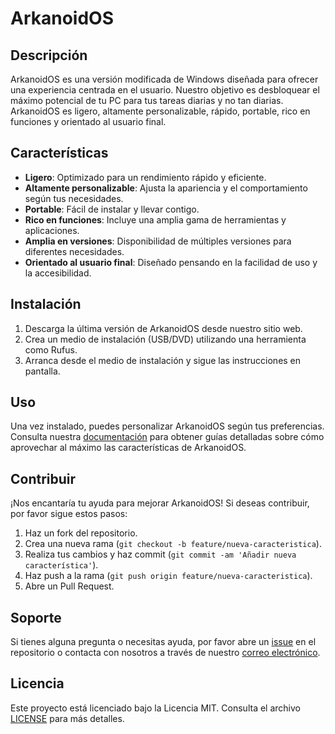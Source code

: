 # ArkanoidOS

## Descripción

ArkanoidOS es una versión modificada de Windows diseñada para ofrecer una experiencia centrada en el usuario. Nuestro objetivo es desbloquear el máximo potencial de tu PC para tus tareas diarias y no tan diarias. ArkanoidOS es ligero, altamente personalizable, rápido, portable, rico en funciones y orientado al usuario final.

## Características

- **Ligero**: Optimizado para un rendimiento rápido y eficiente.
- **Altamente personalizable**: Ajusta la apariencia y el comportamiento según tus necesidades.
- **Portable**: Fácil de instalar y llevar contigo.
- **Rico en funciones**: Incluye una amplia gama de herramientas y aplicaciones.
- **Amplia en versiones**: Disponibilidad de múltiples versiones para diferentes necesidades.
- **Orientado al usuario final**: Diseñado pensando en la facilidad de uso y la accesibilidad.

## Instalación

1. Descarga la última versión de ArkanoidOS desde nuestro sitio web.
2. Crea un medio de instalación (USB/DVD) utilizando una herramienta como Rufus.
3. Arranca desde el medio de instalación y sigue las instrucciones en pantalla.

## Uso

Una vez instalado, puedes personalizar ArkanoidOS según tus preferencias. Consulta nuestra [documentación](#) para obtener guías detalladas sobre cómo aprovechar al máximo las características de ArkanoidOS.

## Contribuir

¡Nos encantaría tu ayuda para mejorar ArkanoidOS! Si deseas contribuir, por favor sigue estos pasos:

1. Haz un fork del repositorio.
2. Crea una nueva rama (`git checkout -b feature/nueva-caracteristica`).
3. Realiza tus cambios y haz commit (`git commit -am 'Añadir nueva característica'`).
4. Haz push a la rama (`git push origin feature/nueva-caracteristica`).
5. Abre un Pull Request.

## Soporte

Si tienes alguna pregunta o necesitas ayuda, por favor abre un [issue](#) en el repositorio o contacta con nosotros a través de nuestro [correo electrónico](mailto:soporte@arkanoidos.com).

## Licencia

Este proyecto está licenciado bajo la Licencia MIT. Consulta el archivo [LICENSE](LICENSE) para más detalles.

